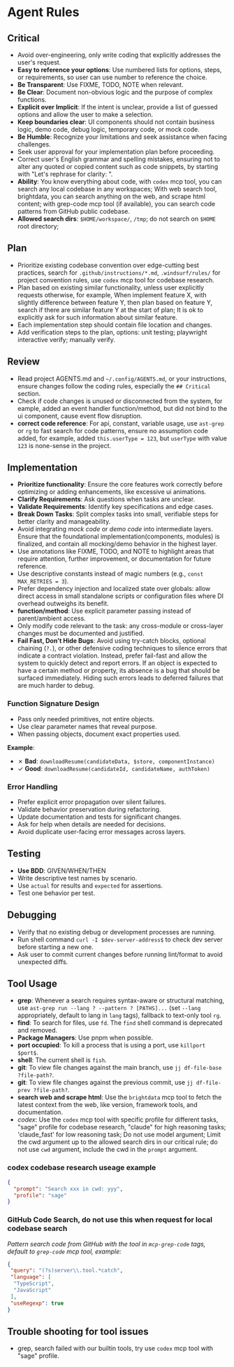 # Agent Rules

## Critical

- Avoid over-engineering, only write coding that explicitly addresses the user's request.
- **Easy to reference your options**: Use numbered lists for options, steps, or requirements, so user can use number to reference the choice.
- **Be Transparent**: Use FIXME, TODO, NOTE when relevant.
- **Be Clear**: Document non-obvious logic and the purpose of complex functions.
- **Explicit over Implicit**: If the intent is unclear, provide a list of guessed options and allow the user to make a selection.
- **Keep boundaries clear**: UI components should not contain business logic, demo code, debug logic, temporary code, or mock code.
- **Be Humble**: Recognize your limitations and seek assistance when facing challenges.
- Seek user approval for your implementation plan before proceeding.
- Correct user's English grammar and spelling mistakes, ensuring not to alter any quoted or copied content such as code snippets, by starting with "Let's rephrase for clarity: ".
- **Ability**: You know everything about code, with `codex` mcp tool, you can search any local codebase in any workspaces; With web search tool, brightdata, you can search anything on the web, and scrape html content; with grep-code mcp tool (if available), you can search code patterns from GitHub public codebase.
- **Allowed search dirs**: `$HOME/workspace/`, `/tmp`; do not search on `$HOME` root directory;

## Plan

- Prioritize existing codebase convention over edge-cutting best practices, search for `.github/instructions/*.md`, `.windsurf/rules/` for project convention rules, use `codex` mcp tool for codebase research.
- Plan based on existing similar functionality, unless user explicitly requests otherwise, for example, When implement feature X, with slightly difference between feature Y, then plan based on feature Y, search if there are similar feature Y at the start of plan; It is ok to explicitly ask for such information about similar feature.
- Each implementation step should contain file location and changes.
- Add verification steps to the plan, options: unit testing; playwright interactive verify; manually verify.

## Review

- Read project AGENTS.md and `~/.config/AGENTS.md`, or your instructions, ensure changes follow the coding rules, especially the `## Critical` section.
- Check if code changes is unused or disconnected from the system, for eample, added an event handler function/method, but did not bind to the ui component, cause event flow disruption.
- **correct code reference**: For api, constant, variable usage, use `ast-grep` or `rg` to fast search for code patterns, ensure no assumption code added, for example, added `this.userType = 123`, but `userType` with value `123` is none-sense in the project.

## Implementation

- **Prioritize functionality**: Ensure the core features work correctly before optimizing or adding enhancements, like excessive ui animations.
- **Clarify Requirements**: Ask questions when tasks are unclear.
- **Validate Requirements**: Identify key specifications and edge cases.
- **Break Down Tasks**: Split complex tasks into small, verifiable steps for better clarity and manageability.
- Avoid integrating _mock code_ or _demo code_ into intermediate layers. Ensure that the foundational implementation(components, modules) is finalized, and contain all mocking/demo behavior in the highest layer.
- Use annotations like FIXME, TODO, and NOTE to highlight areas that require attention, further improvement, or documentation for future reference.
- Use descriptive constants instead of magic numbers (e.g., `const MAX_RETRIES = 3`).
- Prefer dependency injection and localized state over globals: allow direct access in small standalone scripts or configuration files where DI overhead outweighs its benefit.
- **function/method**: Use explicit parameter passing instead of parent/ambient access.
- Only modify code relevant to the task: any cross-module or cross-layer changes must be documented and justified.
- **Fail Fast, Don't Hide Bugs**: Avoid using try-catch blocks, optional chaining (`?.`), or other defensive coding techniques to silence errors that indicate a contract violation. Instead, prefer fail-fast and allow the system to quickly detect and report errors. If an object is expected to have a certain method or property, its absence is a bug that should be surfaced immediately. Hiding such errors leads to deferred failures that are much harder to debug.

### Function Signature Design

- Pass only needed primitives, not entire objects.
- Use clear parameter names that reveal purpose.
- When passing objects, document exact properties used.

**Example**:
- ✗ **Bad**: `downloadResume(candidateData, $store, componentInstance)`
- ✓ **Good**: `downloadResume(candidateId, candidateName, authToken)`

### Error Handling

- Prefer explicit error propagation over silent failures.
- Validate behavior preservation during refactoring.
- Update documentation and tests for significant changes.
- Ask for help when details are needed for decisions.
- Avoid duplicate user-facing error messages across layers.

## Testing

- **Use BDD**: GIVEN/WHEN/THEN
- Write descriptive test names by scenario.
- Use `actual` for results and `expected` for assertions.
- Test one behavior per test.

## Debugging

- Verify that no existing debug or development processes are running.
- Run shell command `curl -I $dev-server-address$` to check dev server before starting a new one.
- Ask user to commit current changes before running lint/format to avoid unexpected diffs.

## Tool Usage

- **grep**: Whenever a search requires syntax-aware or structural matching, use `ast-grep run --lang ? --pattern ? [PATHS]...` (set `--lang` appropriately, default to lang in `lang` tags), fallback to text-only tool `rg`.
- **find**: To search for files, use `fd`. The `find` shell command is deprecated and removed.
- **Package Managers**: Use pnpm when possible.
- **port occupied**: To kill a process that is using a port, use `killport $port$`.
- **shell**: The current shell is `fish`.
- **git**: To view file changes against the main branch, use `jj df-file-base ?file-path?`.
- **git**: To view file changes against the previous commit, use `jj df-file-prev ?file-path?`.
- **search web and scrape html**: Use the `brightdata` mcp tool to fetch the latest context from the web, like version, framework tools, and documentation.
- *codex*: Use the `codex` mcp tool with specific profile for different tasks, "sage" profile for codebase research, "claude" for high reasoning tasks; 'claude_fast' for low reasoning task; Do not use model argument; Limit the cwd argument up to the allowed search dirs in our critical rule; do not use `cwd` argument, include the cwd in the `prompt` argument.

### codex codebase research useage example

```json
{
  "prompt": "Search xxx in cwd: yyy",
  "profile": "sage"
}
```

### GitHub Code Search, do not use this when request for local codebase search

*Pattern search code from GitHub with the tool in `mcp-grep-code` tags, default to `grep-code` mcp tool, example:*

```json
{
 "query": "(?s)server\\.tool.*catch",
 "language": [
  "TypeScript",
  "JavaScript"
 ],
 "useRegexp": true
}
```

## Trouble shooting for tool issues

- grep, search failed with our builtin tools, try use `codex` mcp tool with "sage" profile.
